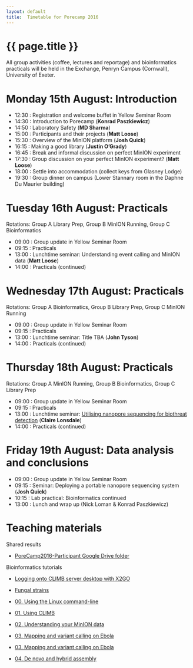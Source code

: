 ```yaml
---
layout: default
title:  Timetable for Porecamp 2016
---
```


# {{ page.title }}

All group activities (coffee, lectures and reportage) and bioinformatics practicals will be held in the Exchange, Penryn Campus (Cornwall), University of Exeter.

# Monday 15th August: Introduction

- 12:30 : Registration and welcome buffet in Yellow Seminar Room
- 14:30 : Introduction to Porecamp (**Konrad Paszkiewicz**)
- 14:50 : Laboratory Safety (**MD Sharma**)
- 15:00 : Participants and their projects (**Matt Loose**)
- 15:30 : Overview of the MinION platform (**Josh Quick**)
- 16:15 : Making a good library (**Justin O’Grady**)
- 16:45 : Break and informal discussion on perfect MinION experiment
- 17:30 : Group discussion on your perfect MinION experiment? (**Matt Loose**)
- 18:00 : Settle into accommodation (collect keys from Glasney Lodge)
- 19:30 : Group dinner on campus (Lower Stannary room in the Daphne Du Maurier building)
 
# Tuesday 16th August: Practicals

Rotations: Group A Library Prep, Group B MinION Running, Group C Bioinformatics

- 09:00 : Group update in Yellow Seminar Room
- 09:15 : Practicals
- 13:00 : Lunchtime seminar: Understanding event calling and MinION data (**Matt Loose**)
- 14:00 : Practicals (continued)
 
# Wednesday 17th August: Practicals

Rotations: Group A Bioinformatics, Group B Library Prep, Group C MinION Running

- 09:00 : Group update in Yellow Seminar Room
- 09:15 : Practicals
- 13:00 : Lunchtime seminar: Title TBA (**John Tyson**)
- 14:00 : Practicals (continued)
 
# Thursday 18th August: Practicals

Rotations: Group A MinION Running, Group B Bioinformatics, Group C Library Prep

- 09:00 : Group update in Yellow Seminar Room
- 09:15 : Practicals
- 13:00 : Lunchtime seminar: [Utilising nanopore sequencing for biothreat detection](lectures/PoreCamp2016_Lonsdale_BiothreatDetection.pptx) (**Claire Lonsdale**)
- 14:00 : Practicals (continued)

# Friday 19th August: Data analysis and conclusions

- 09:00 : Group update in Yellow Seminar Room 
- 09:15 : Seminar: Deploying a portable nanopore sequencing system (**Josh Quick**)
- 10:15 : Lab practical: Bioinformatics continued
- 13:00 : Lunch and wrap up (Nick Loman & Konrad Paszkiewicz)

# Teaching materials

Shared results

- [PoreCamp2016-Participant Google Drive folder](https://drive.google.com/open?id=0B3IdS6JcXsEWY3BwcUJzZ3lzR2M)

Bioinformatics tutorials

- [Logging onto CLIMB server desktop with X2GO](tutorials/PoreCamp2016-CLIMBDesktopWithX2Go.pdf)
- [Fungal strains](tutorials/PoreCamp2016_fungal_strains.docx)

- [00. Using the Linux command-line](tutorials/PoreCamp2016-00-Linux.pdf)
- [01. Using CLIMB](tutorials/PoreCamp2016-01-CLIMB.pdf)
- [02. Understanding your MinION data](tutorials/PoreCamp2016-02-MinIONData.pdf)
- [03. Mapping and variant calling on Ebola](https://github.com/PoreCamp/porecamp.github.io/blob/master/2016/tutorials/Mapping%20Practical.ipynb)
- [03. Mapping and variant calling on Ebola](tutorials/mappingtute.html)
- [04. De novo and hybrid assembly](tutorials/PoreCamp2016-04-Assembly.pdf)
